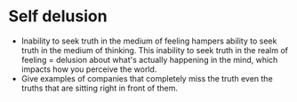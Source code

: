 # Self delusion

- Inability to seek truth in the medium of feeling hampers ability to seek truth in the medium of thinking. This inability to seek truth in the realm of feeling = delusion about what's actually happening in the mind, which impacts how you perceive the world.
- Give examples of companies that completely miss the truth even the truths that are sitting right in front of them.
